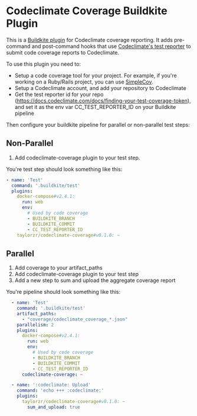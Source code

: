 # Codeclimate Coverage Buildkite Plugin

This is a [Buildkite plugin](https://buildkite.com/docs/agent/v3/plugins) for Codeclimate coverage
reporting. It adds pre-command and post-command hooks that use [Codeclimate's test
reporter](https://github.com/codeclimate/test-reporter) to submit code coverage reports to
Codeclimate.

To use this plugin you need to:
- Setup a code coverage tool for your project. For example, if you're working on a Ruby/Rails
  project, you can use [SimpleCov](https://github.com/colszowka/simplecov).
- Setup a Codeclimate account, and add your repository to Codeclimate
- Get the test reporter id for your repo (https://docs.codeclimate.com/docs/finding-your-test-coverage-token), and set it as the env var CC_TEST_REPORTER_ID on your Buildkite pipeline

Then configure your buildkite pipeline for parallel or non-parallel test steps:

## Non-Parallel
1. Add codeclimate-coverage plugin to your test step.

You're test step should look something like this:

```yml
- name: 'Test'
  command: '.buildkite/test'
  plugins:
    docker-compose#v2.4.1:
      run: web
      env:
        # Used by code coverage
        - BUILDKITE_BRANCH
        - BUILDKITE_COMMIT
        - CC_TEST_REPORTER_ID
    taylorzr/codeclimate-coverage#v0.1.0: ~

```

## Parallel
1. Add coverage to your artifact_paths
2. Add codeclimate-coverage plugin to your test step
3. Add a new step to sum and upload the aggregate coverage report


You're pipeline should look something like this:

```yml
  - name: 'Test'
    command: '.buildkite/test'
    artifact_paths:
      - "coverage/codeclimate_coverage_*.json"
    parallelism: 2
    plugins:
      docker-compose#v2.4.1:
        run: web
        env:
          # Used by code coverage
          - BUILDKITE_BRANCH
          - BUILDKITE_COMMIT
          - CC_TEST_REPORTER_ID
      codeclimate-coverage: ~

  - name: ':codeclimate: Upload'
    command: 'echo +++ :codeclimate:'
    plugins:
      taylorzr/codeclimate-coverage#v0.1.0: ~
        sum_and_upload: true
```

